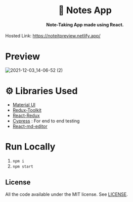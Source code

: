 <h1 align="center">
📝 Notes App
</h1>

<h4 align="center">
  Note-Taking App made using React.
</h4>

Hosted Link: https://noteitpreview.netlify.app/

# Preview
![2021-12-03_14-06-52 (2)](https://user-images.githubusercontent.com/41731424/144749015-8afb2a10-2224-43fb-983a-a1a3970b62e0.gif)

# ⚙ Libraries Used
  - [Material UI](https://mui.com)
  - [Redux-Toolkit](https://redux-toolkit.js.org)
  - [React-Redux](https://react-redux.js.org)
  - [Cypress](https://www.cypress.io/) : For end to end testing
  - [React-md-editor](https://github.com/uiwjs/react-md-editor)

# Run Locally
 1. `npm i`
 2. `npm start`

## License
  All the code available under the MIT license. See [LICENSE](https://github.com/Prathamesh010/Noteit/blob/master/LICENSE).
